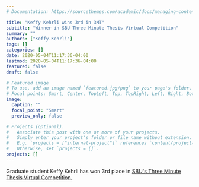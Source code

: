 ```yaml
---
# Documentation: https://sourcethemes.com/academic/docs/managing-content/

title: "Keffy Kehrli wins 3rd in 3MT"
subtitle: "Winner in SBU Three Minute Thesis Virtual Competition"
summary: ""
authors: ["Keffy-Kehrli"]
tags: []
categories: []
date: 2020-05-04T11:17:36-04:00
lastmod: 2020-05-04T11:17:36-04:00
featured: false
draft: false

# Featured image
# To use, add an image named `featured.jpg/png` to your page's folder.
# Focal points: Smart, Center, TopLeft, Top, TopRight, Left, Right, BottomLeft, Bottom, BottomRight.
image:
  caption: ""
  focal_point: "Smart"
  preview_only: false

# Projects (optional).
#   Associate this post with one or more of your projects.
#   Simply enter your project's folder or file name without extension.
#   E.g. `projects = ["internal-project"]` references `content/project/deep-learning/index.md`.
#   Otherwise, set `projects = []`.
projects: []
---
```

Graduate student Keffy Kehrli has won 3rd place in <a href="https://grad.stonybrook.edu/professional-development/sbu3mt/index.php"> SBU's Three Minute Thesis Virtual Competition.</a>